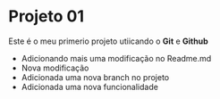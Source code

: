 # Projeto 01

Este é o meu primerio projeto utiicando o **Git** e **Github**

- Adicionando mais uma modificação no Readme.md
- Nova modificação
- Adicionada uma nova branch no projeto
- Adicionada uma nova funcionalidade